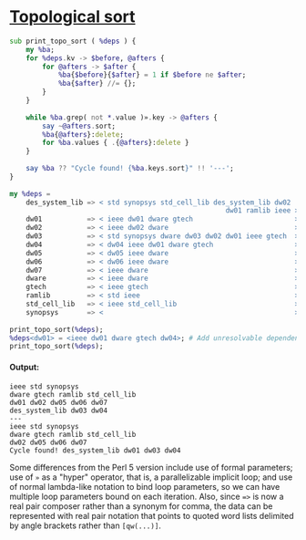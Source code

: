 [1]: https://rosettacode.org/wiki/Topological_sort

# [Topological sort][1]

```raku
sub print_topo_sort ( %deps ) {
    my %ba;
    for %deps.kv -> $before, @afters {
        for @afters -> $after {
            %ba{$before}{$after} = 1 if $before ne $after;
            %ba{$after} //= {};
        }
    }
 
    while %ba.grep( not *.value )».key -> @afters {
        say ~@afters.sort;
        %ba{@afters}:delete;
        for %ba.values { .{@afters}:delete }
    }
 
    say %ba ?? "Cycle found! {%ba.keys.sort}" !! '---';
}
 
my %deps =
    des_system_lib => < std synopsys std_cell_lib des_system_lib dw02
                                                     dw01 ramlib ieee >,
    dw01           => < ieee dw01 dware gtech                         >,
    dw02           => < ieee dw02 dware                               >,
    dw03           => < std synopsys dware dw03 dw02 dw01 ieee gtech  >,
    dw04           => < dw04 ieee dw01 dware gtech                    >,
    dw05           => < dw05 ieee dware                               >,
    dw06           => < dw06 ieee dware                               >,
    dw07           => < ieee dware                                    >,
    dware          => < ieee dware                                    >,
    gtech          => < ieee gtech                                    >,
    ramlib         => < std ieee                                      >,
    std_cell_lib   => < ieee std_cell_lib                             >,
    synopsys       => <                                               >;
 
print_topo_sort(%deps);
%deps<dw01> = <ieee dw01 dware gtech dw04>; # Add unresolvable dependency
print_topo_sort(%deps);
```

#### Output:
```
ieee std synopsys
dware gtech ramlib std_cell_lib
dw01 dw02 dw05 dw06 dw07
des_system_lib dw03 dw04
---
ieee std synopsys
dware gtech ramlib std_cell_lib
dw02 dw05 dw06 dw07
Cycle found! des_system_lib dw01 dw03 dw04
```


Some differences from the Perl 5 version include use of
formal parameters; use of `»` as a "hyper" operator, that is, a parallelizable implicit loop; and use of normal lambda-like notation to bind loop parameters, so we can have multiple loop parameters bound on each iteration. Also,
since `=>` is now a real pair composer rather than a synonym for comma, the data can be represented with real pair notation that points to quoted word lists delimited by angle brackets rather than `[qw(...)]`.